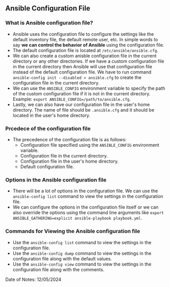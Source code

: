 ## Ansible Configuration File

### What is Ansible configuration file?

- Ansible uses the configuration file to configure the settings like the default inventory file, the default remote user, etc. In simple words to say **we can control the behavior of Ansible** using the configuration file.
- The default configuration file is located at `/etc/ansible/ansible.cfg`.
- We can also create a custom anisble configuration file in the current directory or any other directories. If we have a custom configuration file in the current directory then Ansible will use that configuration file instead of the default configuration file. We have to run command `ansible-config init --disabled > ansible.cfg` to create the configuration file in the current directory.
- We can use the `ANSIBLE_CONFIG` environment variable to specify the path of the custom configuration file if it is not in the current directory. Example: `export ANSIBLE_CONFIG=/path/to/ansible.cfg`.
- Lastly, we can also have our configuration file in the user's home directory. The name of file should be `.ansible.cfg` and it should be located in the user's home directory.

### Prcedece of the configuration file

- The precedence of the configuration file is as follows:
    - Configuration file specified using the `ANSIBLE_CONFIG` environment variable.
    - Configuration file in the current directory.
    - Configuration file in the user's home directory.
    - Default configuration file.

### Options in the Ansible configuration file

- There will be a lot of options in the configuration file. We can use the `ansible-config list` command to view the settings in the configuration file.
- We can configure the options in the configuration file itself or we can also override the options using the command line arguments like `export ANSIBLE_GATHERING=explicit ansible-playbook playbook.yml`.

### Commands for Viewing the Ansible configuration file

- Use the `ansible-config list` command to view the settings in the configuration file.
- Use the `ansible-config dump` command to view the settings in the configuration file along with the default values.
- Use the `ansible-config view` command to view the settings in the configuration file along with the comments.

Date of Notes: 12/05/2024